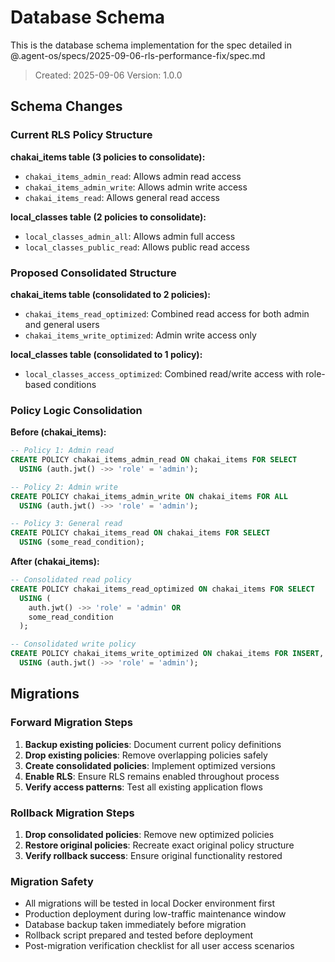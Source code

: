 # Database Schema

This is the database schema implementation for the spec detailed in @.agent-os/specs/2025-09-06-rls-performance-fix/spec.md

> Created: 2025-09-06
> Version: 1.0.0

## Schema Changes

### Current RLS Policy Structure

**chakai_items table (3 policies to consolidate):**
- `chakai_items_admin_read`: Allows admin read access
- `chakai_items_admin_write`: Allows admin write access  
- `chakai_items_read`: Allows general read access

**local_classes table (2 policies to consolidate):**
- `local_classes_admin_all`: Allows admin full access
- `local_classes_public_read`: Allows public read access

### Proposed Consolidated Structure

**chakai_items table (consolidated to 2 policies):**
- `chakai_items_read_optimized`: Combined read access for both admin and general users
- `chakai_items_write_optimized`: Admin write access only

**local_classes table (consolidated to 1 policy):**
- `local_classes_access_optimized`: Combined read/write access with role-based conditions

### Policy Logic Consolidation

**Before (chakai_items):**
```sql
-- Policy 1: Admin read
CREATE POLICY chakai_items_admin_read ON chakai_items FOR SELECT
  USING (auth.jwt() ->> 'role' = 'admin');

-- Policy 2: Admin write  
CREATE POLICY chakai_items_admin_write ON chakai_items FOR ALL
  USING (auth.jwt() ->> 'role' = 'admin');

-- Policy 3: General read
CREATE POLICY chakai_items_read ON chakai_items FOR SELECT
  USING (some_read_condition);
```

**After (chakai_items):**
```sql
-- Consolidated read policy
CREATE POLICY chakai_items_read_optimized ON chakai_items FOR SELECT
  USING (
    auth.jwt() ->> 'role' = 'admin' OR 
    some_read_condition
  );

-- Consolidated write policy
CREATE POLICY chakai_items_write_optimized ON chakai_items FOR INSERT, UPDATE, DELETE
  USING (auth.jwt() ->> 'role' = 'admin');
```

## Migrations

### Forward Migration Steps
1. **Backup existing policies**: Document current policy definitions
2. **Drop existing policies**: Remove overlapping policies safely
3. **Create consolidated policies**: Implement optimized versions
4. **Enable RLS**: Ensure RLS remains enabled throughout process
5. **Verify access patterns**: Test all existing application flows

### Rollback Migration Steps
1. **Drop consolidated policies**: Remove new optimized policies
2. **Restore original policies**: Recreate exact original policy structure
3. **Verify rollback success**: Ensure original functionality restored

### Migration Safety
- All migrations will be tested in local Docker environment first
- Production deployment during low-traffic maintenance window
- Database backup taken immediately before migration
- Rollback script prepared and tested before deployment
- Post-migration verification checklist for all user access scenarios
